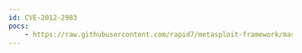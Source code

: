 ```yaml
---
id: CVE-2012-2983
pocs:
    - https://raw.githubusercontent.com/rapid7/metasploit-framework/master/modules/auxiliary/admin/webmin/edit_html_fileaccess.rb
---
```

